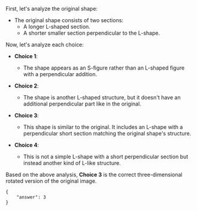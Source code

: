 First, let's analyze the original shape:

- The original shape consists of two sections: 
  - A longer L-shaped section.
  - A shorter smaller section perpendicular to the L-shape.

Now, let's analyze each choice:

- **Choice 1**:
  - The shape appears as an S-figure rather than an L-shaped figure with a perpendicular addition.

- **Choice 2**:
  - The shape is another L-shaped structure, but it doesn't have an additional perpendicular part like in the original.

- **Choice 3**:
  - This shape is similar to the original. It includes an L-shape with a perpendicular short section matching the original shape's structure.

- **Choice 4**:
  - This is not a simple L-shape with a short perpendicular section but instead another kind of L-like structure.

Based on the above analysis, **Choice 3** is the correct three-dimensional rotated version of the original image.

```
{
    "answer": 3
}
```